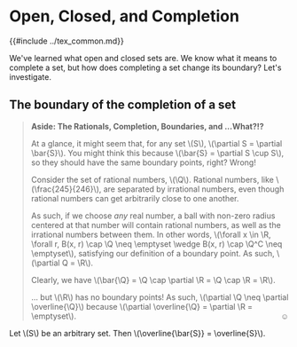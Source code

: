 # Open, Closed, and Completion

{{#include ../tex_common.md}}

We've learned what open and closed sets are. We know what it means to complete a set, but how does completing a set change its boundary? Let's investigate.

## The boundary of the completion of a set

> **Aside: The Rationals, Completion, Boundaries, and ...What?!?**
>
> At a glance, it might seem that, for any set \\(S\\), \\(\partial S = \partial \bar{S}\\). You might think this because \\(\bar{S} = \partial S \cup S\\), so they should have the same boundary points, right? Wrong!
>
> Consider the set of rational numbers, \\(\Q\\). Rational numbers, like \\(\frac{245}{246}\\), are separated by irrational numbers, even though rational numbers can get arbitrarily close to one another.
>
> As such, if we choose _any_ real number, a ball with non-zero radius centered at that number will contain rational numbers, as well as the irrational numbers between them. In other words, \\(\forall x \in \R, \forall r, B(x, r) \cap \Q \neq \emptyset \wedge B(x, r) \cap \Q^C \neq \emptyset\\), satisfying our definition of a boundary point. As such, \\(\partial Q = \R\\).
>
> Clearly, we have \\(\bar{\Q} = \Q \cap \partial \R = \Q \cap \R = \R\\).
>
> ... but \\(\R\\) has no boundary points! As such, \\(\partial \Q \neq \partial \overline{\Q}\\) because \\(\partial \overline{\Q} = \partial \R = \emptyset\\).<span style="float: right;">☺</span>
>

Let \\(S\\) be an arbitrary set. Then \\(\overline{\bar{S}} = \overline{S}\\).
